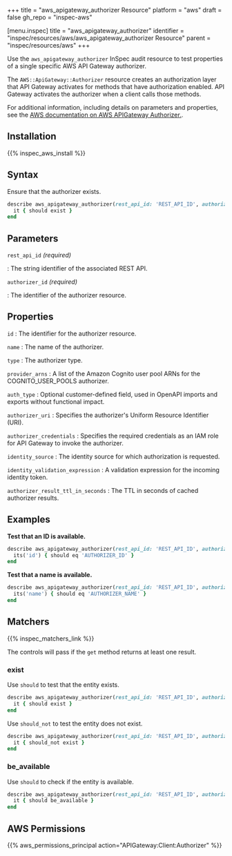 +++
title = "aws_apigateway_authorizer Resource"
platform = "aws"
draft = false
gh_repo = "inspec-aws"

[menu.inspec]
title = "aws_apigateway_authorizer"
identifier = "inspec/resources/aws/aws_apigateway_authorizer Resource"
parent = "inspec/resources/aws"
+++

Use the `aws_apigateway_authorizer` InSpec audit resource to test properties of a single specific AWS API Gateway authorizer.

The `AWS::ApiGateway::Authorizer` resource creates an authorization layer that API Gateway activates for methods that have authorization enabled. API Gateway activates the authorizer when a client calls those methods.

For additional information, including details on parameters and properties, see the [AWS documentation on AWS APIGateway Authorizer.](https://docs.aws.amazon.com/AWSCloudFormation/latest/UserGuide/aws-resource-apigateway-authorizer.html).

## Installation

{{% inspec_aws_install %}}

## Syntax

Ensure that the authorizer exists.

```ruby
describe aws_apigateway_authorizer(rest_api_id: 'REST_API_ID', authorizer_id: 'AUTHORIZER_ID') do
  it { should exist }
end
```

## Parameters

`rest_api_id` _(required)_

: The string identifier of the associated REST API.

`authorizer_id` _(required)_

: The identifier of the authorizer resource.

## Properties

`id`
: The identifier for the authorizer resource.

`name`
: The name of the authorizer.

`type`
: The authorizer type.

`provider_arns`
: A list of the Amazon Cognito user pool ARNs for the COGNITO_USER_POOLS authorizer.

`auth_type`
: Optional customer-defined field, used in OpenAPI imports and exports without functional impact.

`authorizer_uri`
: Specifies the authorizer's Uniform Resource Identifier (URI).

`authorizer_credentials`
: Specifies the required credentials as an IAM role for API Gateway to invoke the authorizer.

`identity_source`
: The identity source for which authorization is requested.

`identity_validation_expression`
: A validation expression for the incoming identity token.

`authorizer_result_ttl_in_seconds`
: The TTL in seconds of cached authorizer results.

## Examples

**Test that an ID is available.**

```ruby
describe aws_apigateway_authorizer(rest_api_id: 'REST_API_ID', authorizer_id: 'AUTHORIZER_ID') do
  its('id') { should eq 'AUTHORIZER_ID' }
end
```

**Test that a name is available.**

```ruby
describe aws_apigateway_authorizer(rest_api_id: 'REST_API_ID', authorizer_id: 'AUTHORIZER_ID') do
  its('name') { should eq 'AUTHORIZER_NAME' }
end
```

## Matchers

{{% inspec_matchers_link %}}

The controls will pass if the `get` method returns at least one result.

### exist

Use `should` to test that the entity exists.

```ruby
describe aws_apigateway_authorizer(rest_api_id: 'REST_API_ID', authorizer_id: 'AUTHORIZER_ID') do
  it { should exist }
end
```

Use `should_not` to test the entity does not exist.

```ruby
describe aws_apigateway_authorizer(rest_api_id: 'REST_API_ID', authorizer_id: 'AUTHORIZER_ID') do
  it { should_not exist }
end
```

### be_available

Use `should` to check if the entity is available.

```ruby
describe aws_apigateway_authorizer(rest_api_id: 'REST_API_ID', authorizer_id: 'AUTHORIZER_ID') do
  it { should be_available }
end
```

## AWS Permissions

{{% aws_permissions_principal action="APIGateway:Client:Authorizer" %}}
